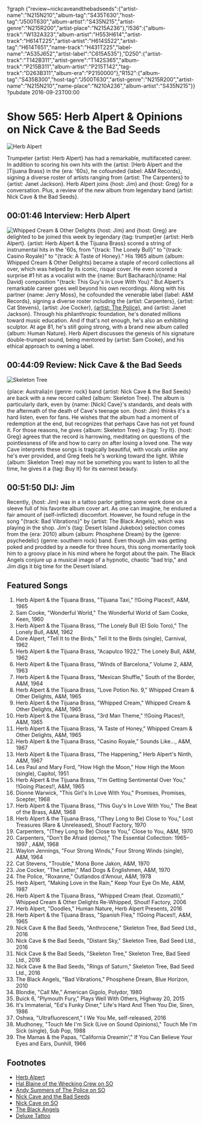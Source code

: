 ?graph {"review~nickcaveandthebadseeds":{"artist-name":"N215N210","album-tag":"S435T630","host-tag":"J500T630","album-artist":"S435N215","artist-genre":"N215R200","artist-place":"N215A236"},"I536":{"album-track":"W132A323","album-artist":"H553H614","artist-track":"H614T225","artist-artist":"H614S522","artist-tag":"H614T651","name-track":"H431T225","label-name":"A535J652","artist-label":"C615A535"},"D250":{"artist-track":"T142B311","artist-genre":"T142S365","album-track":"P215B311","album-artist":"P215T142","tag-track":"D263B311","album-era":"P2150000"},"R152":{"album-tag":"S435B300","host-tag":"J500T630","artist-genre":"N215R200","artist-name":"N215N210","name-place":"N210A236","album-artist":"S435N215"}}
?pubdate 2016-09-23T00:00

# Show 565: Herb Alpert & Opinions on Nick Cave & the Bad Seeds

![Herb Alpert](https://sound-images.s3.amazonaws.com/images/2016/herbalpert_web.jpg)

Trumpeter {artist: Herb Alpert} has had a remarkable, multifaceted career. In addition to scoring his own hits with the {artist: [Herb Alpert and the ]Tijuana Brass} in the {era: '60s}, he cofounded {label: A&M Records}, signing a diverse roster of artists ranging from {artist: The Carpenters} to {artist: Janet Jackson}. Herb Alpert joins {host: Jim} and {host: Greg} for a conversation. Plus, a review of the new album from legendary band {artist: Nick Cave & the Bad Seeds}.

## 00:01:46 Interview: Herb Alpert
![Whipped Cream & Other Delights](https://sound-images.s3.amazonaws.com/images/2016/whipped_web.jpg)
{host: Jim} and {host: Greg} are delighted to be joined this week by legendary {tag: trumpet}er {artist: Herb Alpert}. {artist: Herb Alpert & the Tijuana Brass} scored a string of instrumental hits in the '60s, from "{track: The Lonely Bull}" to "{track: Casino Royale}" to "{track: A Taste of Honey}." His 1965 album {album: Whipped Cream & Other Delights} became a staple of record collections all over, which was helped by its iconic, risqué cover. He even scored a surprise #1 hit as a vocalist with the {name: Burt Bacharach}/{name: Hal David} composition "{track: This Guy's In Love With You}." But Alpert's remarkable career goes well beyond his own recordings. Along with his partner {name: Jerry Moss}, he cofounded the venerable label {label: A&M Records}, signing a diverse roster including the {artist: Carpenters}, {artist: Cat Stevens}, {artist: Joe Cocker}, [{artist: The Police}](http://soundopinions.org/show/53), and {artist: Janet Jackson}. Through his philanthropic foundation, he's donated millions toward music education. And if that's not enough, he's also an exhibiting sculptor. At age 81, he's still going strong, with a brand new album called {album: Human Nature}. Herb Alpert discusses the genesis of his signature double-trumpet sound, being mentored by {artist: Sam Cooke}, and his ethical approach to owning a label.

## 00:44:09 Review: Nick Cave & the Bad Seeds
![Skeleton Tree](http://is5.mzstatic.com/image/thumb/Music60/v4/8c/d0/a6/8cd0a67b-d547-47a7-0241-ef63728b8cbf/source/600x600bb.jpg "1698460/1118138299")

{place: Australia}n {genre: rock} band {artist: Nick Cave & the Bad Seeds} are back with a new record called {album: Skeleton Tree}. The album is particularly dark, even by {name: [Nick] Cave}'s standards, and deals with the aftermath of the death of Cave's teenage son. {host: Jim} thinks it's a hard listen, even for fans. He wishes that the album had a moment of redemption at the end, but recognizes that perhaps Cave has not yet found it. For those reasons, he gives {album: Skeleton Tree} a {tag: Try It}. {host: Greg} agrees that the record is harrowing, meditating on questions of the pointlessness of life and how to carry on after losing a loved one. The way Cave interprets these songs is tragically beautiful, with vocals unlike any he's ever provided, and Greg feels he's working toward the light. While {album: Skeleton Tree} may not be something you want to listen to all the time, he gives it a {tag: Buy It} for its earnest beauty.


## 00:51:50  DIJ: Jim

Recently, {host: Jim} was in a tattoo parlor getting some work done on a sleeve full of his favorite album cover art. As one can imagine, he endured a fair amount of (self-inflicted) discomfort. However, he found refuge in the song "{track: Bad Vibrations}" by {artist: The Black Angels}, which was playing in the shop. Jim's {tag: Desert Island Jukebox} selection comes from the {era: 2010} album {album: Phosphene Dream} by the {genre: psychedelic} {genre: southern rock} band. Even though Jim was getting poked and prodded by a needle for three hours, this song momentarily took him to a groovy place in his mind where he forgot about the pain. The Black Angels conjure up a musical image of a hypnotic, chaotic "bad trip," and Jim digs it big time for the Desert Island.

## Featured Songs

1. Herb Alpert & the Tijuana Brass, "Tijuana Taxi," !!Going Places!!, A&M, 1965
1. Sam Cooke, "Wonderful World," The Wonderful World of Sam Cooke, Keen, 1960
1. Herb Alpert & the Tijuana Brass, "The Lonely Bull (El Solo Toro)," The Lonely Bull, A&M, 1962
1. Dore Alpert, "Tell It to the Birds," Tell It to the Birds (single), Carnival, 1962
1. Herb Alpert & the Tijuana Brass, "Acapulco 1922," The Lonely Bull, A&M, 1962
1. Herb Alpert & the Tijuana Brass, "Winds of Barcelona," Volume 2, A&M, 1963
1. Herb Alpert & the Tijuana Brass, "Mexican Shuffle," South of the Border, A&M, 1964
1. Herb Alpert & the Tijuana Brass, "Love Potion No. 9," Whipped Cream & Other Delights, A&M, 1965
1. Herb Alpert & the Tijuana Brass, "Whipped Cream," Whipped Cream & Other Delights, A&M, 1965
1. Herb Alpert & the Tijuana Brass, "3rd Man Theme," !!Going Places!!, A&M, 1965
1. Herb Alpert & the Tijuana Brass, "A Taste of Honey," Whipped Cream & Other Delights, A&M, 1965
1. Herb Alpert & the Tijuana Brass, "Casino Royale," Sounds Like..., A&M, 1967
1. Herb Alpert & the Tijuana Brass, "The Happening," Herb Alpert's Ninth, A&M, 1967
1. Les Paul and Mary Ford, "How High the Moon," How High the Moon (single), Capitol, 1951
1. Herb Alpert & the Tijuana Brass, "I'm Getting Sentimental Over You," !!Going Places!!, A&M, 1965
1. Dionne Warwick, "This Girl's In Love With You," Promises, Promises, Scepter, 1968
1. Herb Alpert & the Tijuana Brass, "This Guy's In Love With You," The Beat of the Brass, A&M, 1968
1. Herb Alpert & the Tijuana Brass, "(They Long to Be) Close to You," Lost Treasures (Rare & Unreleased), Shout! Factory, 1970
1. Carpenters, "(They Long to Be) Close to You," Close to You, A&M, 1970
1. Carpenters, "Don't Be Afraid (demo)," The Essential Collection: 1965–1997 , A&M, 1968
1. Waylon Jennings, "Four Strong Winds," Four Strong Winds (single), A&M, 1964
1. Cat Stevens, "Trouble," Mona Bone Jakon, A&M, 1970
1. Joe Cocker, "The Letter," Mad Dogs & Englishmen, A&M, 1970
1. The Police, "Roxanne," Outlandos d'Amour, A&M, 1978
1. Herb Alpert, "Making Love in the Rain," Keep Your Eye On Me, A&M, 1987
1. Herb Alpert & the Tijuana Brass, "Whipped Cream (feat. Ozomatli)," Whipped Cream & Other Delights Re-Whipped, Shout! Factory, 2006
1. Herb Alpert, "Doodles," Human Nature, Herb Alpert Presents, 2016
1. Herb Alpert & the Tijuana Brass, "Spanish Flea," !!Going Places!!, A&M, 1965
1. Nick Cave & the Bad Seeds, "Anthrocene," Skeleton Tree, Bad Seed Ltd., 2016
1. Nick Cave & the Bad Seeds, "Distant Sky," Skeleton Tree, Bad Seed Ltd., 2016
1. Nick Cave & the Bad Seeds, "Skeleton Tree," Skeleton Tree, Bad Seed Ltd., 2016
1. Nick Cave & the Bad Seeds, "Rings of Saturn," Skeleton Tree, Bad Seed Ltd., 2016
1. The Black Angels, "Bad Vibrations," Phosphene Dream, Blue Horizon, 2010
1. Blondie, "Call Me," American Gigolo, Polydor, 1980
1. Buick 6, "Plymouth Fury," Plays Well With Others, Highway 20, 2015
1. It's Immaterial, "Ed's Funky Diner," Life's Hard And Then You Die, Siren, 1986
1. Oshwa, "Ultrafluorescent," I We You Me, self-released, 2016
1. Mudhoney, "Touch Me I'm Sick (Live on Sound Opinions)," Touch Me I'm Sick (single), Sub Pop, 1988
1. The Mamas & the Papas, "California Dreamin'," If You Can Believe Your Eyes and Ears, Dunhill, 1966

## Footnotes
- [Herb Alpert](http://herbalpert.com/)
- [Hal Blaine of the Wrecking Crew on SO](/show/488/)
- [Andy Summers of The Police on SO](/show/53)
- [Nick Cave and the Bad Seeds](http://www.nickcave.com/home/)
- [Nick Cave on SO](/show/153/)
- [The Black Angels](http://theblackangels.colortestmerch.com/)
- [Deluxe Tattoo](http://www.deluxetattoo.com/dyn_gallery.php?idalb_img=1)
